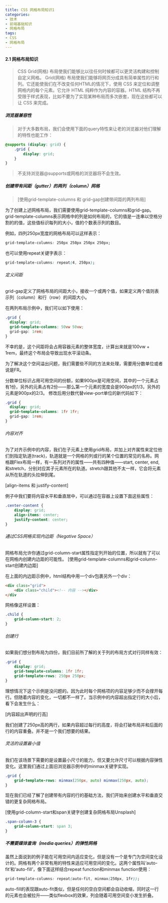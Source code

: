 ```yaml
---
title: CSS 网格布局知识1
categories:
- 技术
- 前端基础知识
- 网格布局
tags:
- CSS
- 网格布局
---
```




#### 2.1 网格布局知识

> CSS Grid(网格) 布局使我们能够比以往任何时候都可以更灵活构建和控制自定义网格。 Grid(网格) 布局使我们能够将网页分成具有简单属性的行和列。它还能使我们在不改变任何HTML的情况下，使用 CSS 来定位和调整网格内的每个元素。它允许 HTML 纯粹作为内容的容器。HTML 结构不再受限于样式表现，比如不要为了实现某种布局而多次嵌套，现在这些都可以让 CSS 来完成。

##### 浏览器兼容性

>对于大多数布局，我们会使用下面的query特性来让老的浏览器对他们理解的特性也能工作：

```CSS
@supports (display: grid) {
    .grid {
        display: grid;
    }
}
```
>不支持浏览器@supports或网格的浏览器将不会生效。

<!--more-->

##### 创建带有间距（gutter）的两列（column）网格

>[使用grid-template-columns 和 grid-gap创建带间距的两列布局]

为了创建上述网格布局，我们需要使用grid-template-columns和grid-gap。
grid-template-columns表示网格中的列是如何布局的，它的值是一连串以空格分割的的值，这些值标识每列的大小，值的个数表示列的数目。

例如，四列250px宽度的网格布局可以这样表示：

```CSS
grid-template-columns: 250px 250px 250px 250px;
```

也可以使用repeat关键字表示：
```CSS
grid-template-columns: repeat(4, 250px);
```
###### 定义间距

grid-gap定义了网格布局的间距大小，接收一个或两个值，如果定义两个值则表示列（column）和行（row）的间距大小。

在两列布局示例中，我们可以如下使用：


```CSS
.grid {
  display: grid;
  grid-template-columns: 50vw 50vw;
  grid-gap: 1rem;
}
```

不幸的是，这个间距将会占用容器元素的整体宽度，计算出来就是100vw + 1rem，最终这个布局会导致出现水平滚动条。

为了解决这个空间溢出问题，我们需要些不同的方法来处理，需要用分数单位或者说是FR。

分数单位标识占用可用空间的份额，如果900px是可用空间，其中的一个元素占有1份，另外的元素占有2份——那么第一个元素的宽度会是900px的1/3，另外的元素是900px的2/3。
修改后用分数代替view-port单位的新代码如下：

```CSS
.grid {
  display: grid;
  grid-template-columns: 1fr 1fr;
  grid-gap: 1rem;
}
```

###### 内容对齐

为了对齐示例中的内容，我们在子元素上使用grid布局，并加上对齐属性来定位他们到指定轨道(track)，轨道就是一个网格的列或行的某个位置的常见的名称。网格跟Flex布局一样，有一系列对齐的属性——共有四种值——start, center, end, 和stretch，分别对应其子元素所在的轨道。stretch跟其他不太一样，它会将元素从所在轨道的头拉伸到尾。

[align-items 和 justify-content]

例子中我们要将内容水平和垂直居中，可以通过在容器上设置下面这些属性：
```CSS
.center-content {
    display: grid;
    align-items: center;
    justify-content: center;
}
```

###### 通过CSS网格实现内边距（Negative Space）

网格布局允许你通过grid-column-start属性指定列开始的位置，所以就有了可以在网格内创建内边距的可能性。
[使用grid-template-columns和grid-column-start创建内边距]

在上面的内边距示例中，html结构中用一个div包裹另外一个div：
```html
<div class="grid">
    <div class="child"><!-- 内容 --></div>
</div
```
网格像这样设置：


```CSS
.child {
    grid-column-start: 2;
}
```


###### 创建行

如果我们想分割布局为四份，我们目前所了解的关于列的布局方式对行同样有效：

```CSS
.grid {
    display: grid;
    grid-template-columns: 1fr 1fr;
    grid-template-rows: 250px 250px;
}
```

理想情况下这个示例是没问题的。因为此时每个网格项的内容足够少而不会撑开每行。但随着内容的变化，一切都不一样了。当示例中的内容超出指定行的大小后，看下会发生什么：

[内容超出声明的行高]

我们创建了250px高的两行，如果内容超过每行的高度，将会打破布局并和后面的行的内容重叠。并不是一个我们想要的结果。

###### 灵活的设置最小值

我们在该场景下需要的是设置最小尺寸的能力，但又要允许尺寸可以根据内容弹性变化。这里我们通过上面旧浏览器示例中的minmax关键字实现。

```CSS
.grid {
    grid-template-rows: minmax(250px, auto) minmax(250px, auto);
}
```


现在我们已经了解了创建带有内容的行的基础方法，我们开始来创建水平和垂直交错的更复杂网格布局。


[使用grid-column-start和span关键字创建复杂网格布局Unsplash]


```CSS
.span-column-3 {
    grid-column-start: span 3;
}
```

##### 不需要媒体查询（media queries）的弹性网格

虽然上面说到的例子能在可用空间内适应变化，但是没有一个是专门为空间变化设计的。网格有两个非常有用的特性来适应可用空间的变化。这两个属性叫‘auto-fit’和‘auto-fill’，像下面这样结合repeat function和minmax function使用：


```CSS
grid-template-columns: repeat(auto-fit, minmax(250px, 1fr));
```

auto-fill的表现跟auto-fit类似，但是任何的空白空间都会自动收缩，同时这一行的元素也会被拉升——类似flexbox的效果，列会随着可用空间变小发生折叠。